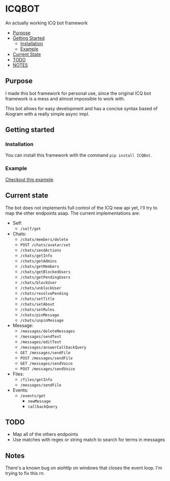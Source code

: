 # ICQBOT

An actually working ICQ bot framework

- [Purpose](#purpose)
- [Getting Started](#getting-started)
    - [Installation](#installation)
    - [Example](#example)
- [Current State](#current-state)
- [TODO](#todo)
- [NOTES](#notes)

## Purpose

I made this bot framework for personal use, since the original ICQ bot framework is a mess and
almost impossible to work with.

This bot allows for easy development and has a concise syntax based of Aiogram with a really simple
async impl.

## Getting started

### Installation

You can install this framework with the command `pip install ICQBot`.

### Example

[Checkout this example](example.py).

## Current state

The bot does not implements full control of the ICQ new api yet, I'll try to map the other
endpoints asap. The current implementations are:

- Self:
    - `/self/get`
- Chats:
    - `/chats/members/delete`
    - `POST /chats/avatar/set`
    - `/chats/sendActions`
    - `/chats/getInfo`
    - `/chats/getAdmins`
    - `/chats/getMembers`
    - `/chats/getBlockedUsers`
    - `/chats/getPendingUsers`
    - `/chats/blockUser`
    - `/chats/unblockUser`
    - `/chats/resolvePending`
    - `/chats/setTitle`
    - `/chats/setAbout`
    - `/chats/setRules`
    - `/chats/pinMessage`
    - `/chats/unpinMessage`
- Message:
    - `/messages/deleteMessages`
    - `/messages/sendText`
    - `/messages/editText`
    - `/messages/answerCallbackQuery`
    - `GET /messages/sendFile`
    - `POST /messages/sendFile`
    - `GET /messages/sendVoice`
    - `POST /messages/sendVoice`
- Files:
    - `/files/getInfo`
    - `/messages/sendFile`
- Events:
    - `/events/get`
        - `newMessage`
        - `callbackQuery`

## TODO

- Map all of the others endpoints
- Use matches with regex or string match to search for terms in messages

## Notes

There's a known bug on aiohttp on windows that closes the event loop. I'm trying to fix this rn.
